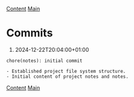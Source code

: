 [Content](index.md)
[Main](../index.md)

# Commits

1. 2024-12-22T20:04:00+01:00

```plaintext
chore(notes): initial commit

- Established project file system structure.
- Initial content of project notes and notes.
```

[Content](index.md)
[Main](../index.md)
